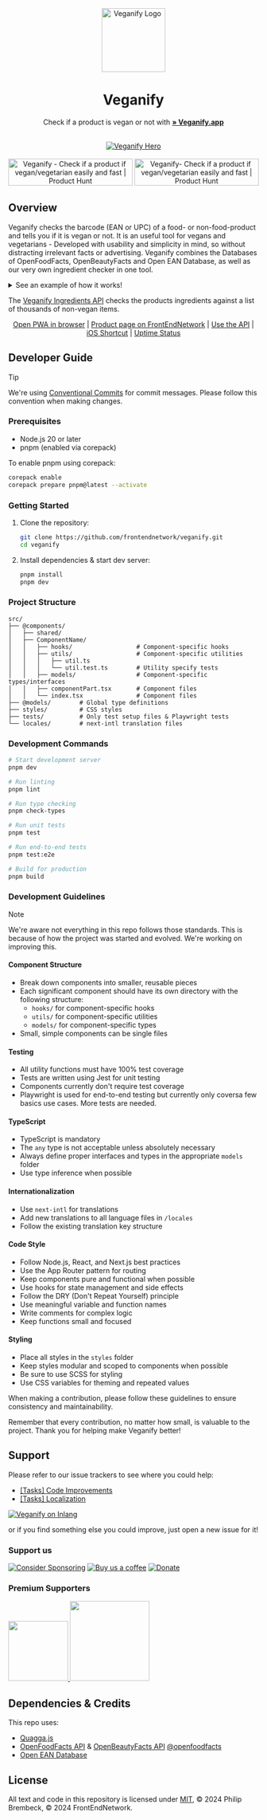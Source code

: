 <div align="center">
<img width="128px" src="https://user-images.githubusercontent.com/4144601/233675806-32769506-f311-416b-80f4-2e8aff0a85a9.svg" alt="Veganify Logo">

# Veganify

Check if a product is vegan or not with <a href="https://veganify.app"><strong>» Veganify.app</strong></a>

<br/>
<a href="https://veganify.app"><img src="https://user-images.githubusercontent.com/4144601/233676587-c0b1f89a-9e1f-49f9-b4b9-fdbf1e592f5f.png" alt="Veganify Hero" align="center"></a>
<br><br>
<a href="https://www.producthunt.com/products/vegancheck-me?utm_source=badge-featured" target="_blank"><img src="https://api.producthunt.com/widgets/embed-image/v1/top-post-topic-badge.svg?post_id=396704&theme=neutral&period=weekly&topic_id=43" alt="Veganify - Check&#0032;if&#0032;a&#0032;product&#0032;if&#0032;vegan&#0047;vegetarian&#0032;easily&#0032;and&#0032;fast | Product Hunt" style="width: 250px; height: 54px;" width="250" height="54" /></a>
<a href="https://www.producthunt.com/products/vegancheck-me?utm_source=badge-featured" target="_blank"><img src="https://api.producthunt.com/widgets/embed-image/v1/top-post-topic-badge.svg?post_id=396704&theme=neutral&period=weekly&topic_id=204" alt="Veganify- Check&#0032;if&#0032;a&#0032;product&#0032;if&#0032;vegan&#0047;vegetarian&#0032;easily&#0032;and&#0032;fast | Product Hunt" style="width: 250px; height: 54px;" width="250" height="54" /></a>
</div>

## Overview

Veganify checks the barcode (EAN or UPC) of a food- or non-food-product and tells you if it is vegan or not. It is an useful tool for vegans and vegetarians - Developed with usability and simplicity in mind, so without distracting irrelevant facts or advertising.
Veganify combines the Databases of OpenFoodFacts, OpenBeautyFacts and Open EAN Database, as well as our very own ingredient checker in one tool.

<details>
  <summary>See an example of how it works!</summary>
  <img src="https://user-images.githubusercontent.com/4144601/198900839-8dc58d58-fdb8-48b6-93e4-a4662ae64954.mov" width="300">
  <img src="https://user-images.githubusercontent.com/4144601/198900861-49ef1a5f-0663-4d73-b72d-d147cddaabd3.MP4" width="300">
</details>

The [Veganify Ingredients API](https://github.com/frontendnetwork/Veganify-API) checks the products ingredients against a list of thousands of non-vegan items.

<p align="center">
<a href="https://veganify.app">Open PWA in browser</a> | <a href="https://frontendnet.work/#projects">Product page on FrontEndNetwork</a> | <a href="https://frontendnet.work/veganify-api">Use the API</a> | <a href="https://shareshortcuts.com/shortcuts/2224-vegancheck.html">iOS Shortcut</a> | <a href="https://stats.uptimerobot.com/LY1gRuP5j6">Uptime Status</a>
</p>

## Developer Guide

> [!TIP]
> We're using [Conventional Commits](https://www.conventionalcommits.org/en/v1.0.0/) for commit messages. Please follow this convention when making changes.

### Prerequisites

- Node.js 20 or later
- pnpm (enabled via corepack)

To enable pnpm using corepack:

```bash
corepack enable
corepack prepare pnpm@latest --activate
```

### Getting Started

1. Clone the repository:
   ```bash
   git clone https://github.com/frontendnetwork/veganify.git
   cd veganify
   ```
2. Install dependencies & start dev server:

   ```bash
   pnpm install
   pnpm dev
   ```

### Project Structure

```
src/
├── @components/
│   ├── shared/
│   ├── ComponentName/
│   │   ├── hooks/      			# Component-specific hooks
│   │   ├── utils/      			# Component-specific utilities
│   │   │	├── util.ts
│   │   │	└──	util.test.ts		# Utility specify tests
│   │   ├── models/     			# Component-specific types/interfaces
│   │   ├── componentPart.tsx		# Component files
│   │   └── index.tsx				# Component files
├── @models/        # Global type definitions
├── styles/         # CSS styles
├── tests/          # Only test setup files & Playwright tests
└── locales/        # next-intl translation files
```

### Development Commands

```bash
# Start development server
pnpm dev

# Run linting
pnpm lint

# Run type checking
pnpm check-types

# Run unit tests
pnpm test

# Run end-to-end tests
pnpm test:e2e

# Build for production
pnpm build
```

### Development Guidelines

> [!NOTE]  
> We're aware not everything in this repo follows those standards. This is because of how the project was started and evolved. We're working on improving this.

#### Component Structure

- Break down components into smaller, reusable pieces
- Each significant component should have its own directory with the following structure:
  - `hooks/` for component-specific hooks
  - `utils/` for component-specific utilities
  - `models/` for component-specific types
- Small, simple components can be single files

#### Testing

- All utility functions must have 100% test coverage
- Tests are written using Jest for unit testing
- Components currently don't require test coverage
- Playwright is used for end-to-end testing but currently only coversa few basics use cases. More tests are needed.

#### TypeScript

- TypeScript is mandatory
- The `any` type is not acceptable unless absolutely necessary
- Always define proper interfaces and types in the appropriate `models` folder
- Use type inference when possible

#### Internationalization

- Use `next-intl` for translations
- Add new translations to all language files in `/locales`
- Follow the existing translation key structure

#### Code Style

- Follow Node.js, React, and Next.js best practices
- Use the App Router pattern for routing
- Keep components pure and functional when possible
- Use hooks for state management and side effects
- Follow the DRY (Don't Repeat Yourself) principle
- Use meaningful variable and function names
- Write comments for complex logic
- Keep functions small and focused

#### Styling

- Place all styles in the `styles` folder
- Keep styles modular and scoped to components when possible
- Be sure to use SCSS for styling
- Use CSS variables for theming and repeated values

When making a contribution, please follow these guidelines to ensure consistency and maintainability.

Remember that every contribution, no matter how small, is valuable to the project. Thank you for helping make Veganify better!

## Support

Please refer to our issue trackers to see where you could help:

- [[Tasks] Code Improvements](https://github.com/frontendnetwork/veganify/issues/52)
- [[Tasks] Localization](https://github.com/frontendnetwork/veganify/issues/59)

<a href="https://fink.inlang.com/github.com/frontendnetwork/veganify?ref=badge"><img src="https://badge.inlang.com/?url=github.com/frontendnetwork/veganify" alt="Veganify on Inlang" style="border-radius: 5%;"></a>

or if you find something else you could improve, just open a new issue for it!

### Support us

<a href="https://github.com/sponsors/philipbrembeck"><img src="https://img.shields.io/badge/Sponsor%20on%20GitHub-white.svg?logo=githubsponsors" alt="Consider Sponsoring"></a>
<a href="https://ko-fi.com/vegancheck"><img src="https://img.shields.io/badge/Buy%20us%20a%20coffee-white.svg?logo=kofi" alt="Buy us a coffee"></a>
<a href="https://www.paypal.com/donate/?hosted_button_id=J7TEA8GBPN536"><img src="https://shields.io/badge/Donate%20with%20PayPal-blue?style=flat&logo=Paypal" alt="Donate"></a>

### Premium Supporters

<a href="https://veganism.social/@mvtracing">
	<picture>
	  <source srcset="https://user-images.githubusercontent.com/4144601/218593453-28333f8a-3e24-46d2-8bc9-856eb2e4a390.png" media="(prefers-color-scheme: dark)" width="120">
	  <img src="https://user-images.githubusercontent.com/4144601/218593448-cde11d35-97ec-498d-8aa9-6613ed5471bd.png" width="120">
	</picture>
</a>

<a href="https://philip.media">
	<picture>
	  <source srcset="https://user-images.githubusercontent.com/4144601/218594015-e28f4b94-c6ac-4ad7-842f-83296adc9d74.svg" media="(prefers-color-scheme: dark)" width="160">
	  <img src="https://user-images.githubusercontent.com/4144601/218594012-3a5968bc-5145-4f7a-aeed-e411164ddb71.svg" width="160">
	</picture>
</a>

## Dependencies & Credits

This repo uses:

- [Quagga.js](https://serratus.github.io/quaggaJS/)
- [OpenFoodFacts API](https://openfoodfacts.org/) & [OpenBeautyFacts API](https://openbeautyfacts.org/) [@openfoodfacts](https://github.com/openfoodfacts)
- [Open EAN Database](https://opengtindb.org)

## License

All text and code in this repository is licensed under [MIT](https://github.com/frontendnetwork/veganify/blob/main/LICENSE), © 2024 Philip Brembeck, © 2024 FrontEndNetwork.
